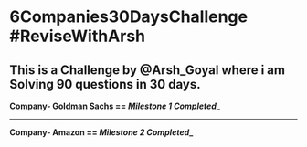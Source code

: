 # 6Companies30DaysChallenge  #ReviseWithArsh
This is a Challenge by @Arsh_Goyal where i am Solving 90 questions in 30 days.
---

**Company-  Goldman Sachs == _Milestone 1 Completed__**

---

**Company-  Amazon == _Milestone 2 Completed__**


